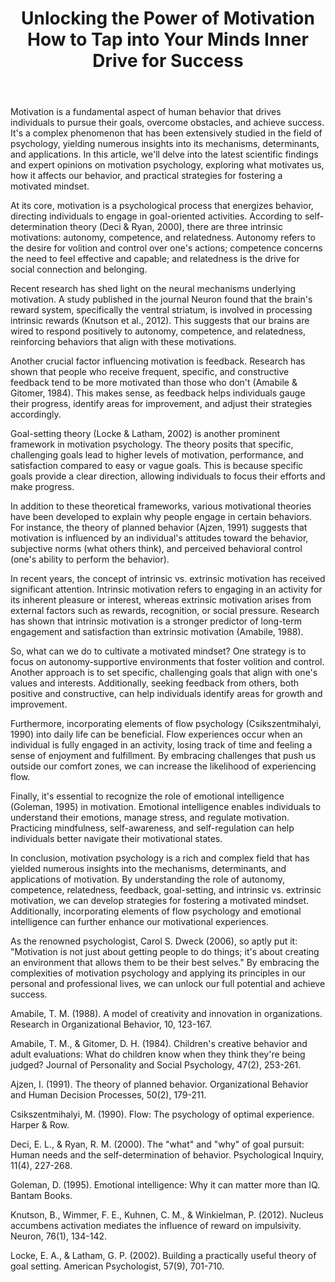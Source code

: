 ﻿---
title: "Unlocking the Power of Motivation How to Tap into Your Minds Inner Drive for Success"
description: "Discover the fascinating world of human psychology with insights into behavior, mental health, cognitive science, and the latest psychological research."
pubDate: 2025-07-01
category: "psychology"
tags: []
image: "/assets/blog-placeholder-1.svg"
---

Motivation is a fundamental aspect of human behavior that drives individuals to pursue their goals, overcome obstacles, and achieve success. It's a complex phenomenon that has been extensively studied in the field of psychology, yielding numerous insights into its mechanisms, determinants, and applications. In this article, we'll delve into the latest scientific findings and expert opinions on motivation psychology, exploring what motivates us, how it affects our behavior, and practical strategies for fostering a motivated mindset.

At its core, motivation is a psychological process that energizes behavior, directing individuals to engage in goal-oriented activities. According to self-determination theory (Deci & Ryan, 2000), there are three intrinsic motivations: autonomy, competence, and relatedness. Autonomy refers to the desire for volition and control over one's actions; competence concerns the need to feel effective and capable; and relatedness is the drive for social connection and belonging.

Recent research has shed light on the neural mechanisms underlying motivation. A study published in the journal Neuron found that the brain's reward system, specifically the ventral striatum, is involved in processing intrinsic rewards (Knutson et al., 2012). This suggests that our brains are wired to respond positively to autonomy, competence, and relatedness, reinforcing behaviors that align with these motivations.

Another crucial factor influencing motivation is feedback. Research has shown that people who receive frequent, specific, and constructive feedback tend to be more motivated than those who don't (Amabile & Gitomer, 1984). This makes sense, as feedback helps individuals gauge their progress, identify areas for improvement, and adjust their strategies accordingly.

Goal-setting theory (Locke & Latham, 2002) is another prominent framework in motivation psychology. The theory posits that specific, challenging goals lead to higher levels of motivation, performance, and satisfaction compared to easy or vague goals. This is because specific goals provide a clear direction, allowing individuals to focus their efforts and make progress.

In addition to these theoretical frameworks, various motivational theories have been developed to explain why people engage in certain behaviors. For instance, the theory of planned behavior (Ajzen, 1991) suggests that motivation is influenced by an individual's attitudes toward the behavior, subjective norms (what others think), and perceived behavioral control (one's ability to perform the behavior).

In recent years, the concept of intrinsic vs. extrinsic motivation has received significant attention. Intrinsic motivation refers to engaging in an activity for its inherent pleasure or interest, whereas extrinsic motivation arises from external factors such as rewards, recognition, or social pressure. Research has shown that intrinsic motivation is a stronger predictor of long-term engagement and satisfaction than extrinsic motivation (Amabile, 1988).

So, what can we do to cultivate a motivated mindset? One strategy is to focus on autonomy-supportive environments that foster volition and control. Another approach is to set specific, challenging goals that align with one's values and interests. Additionally, seeking feedback from others, both positive and constructive, can help individuals identify areas for growth and improvement.

Furthermore, incorporating elements of flow psychology (Csikszentmihalyi, 1990) into daily life can be beneficial. Flow experiences occur when an individual is fully engaged in an activity, losing track of time and feeling a sense of enjoyment and fulfillment. By embracing challenges that push us outside our comfort zones, we can increase the likelihood of experiencing flow.

Finally, it's essential to recognize the role of emotional intelligence (Goleman, 1995) in motivation. Emotional intelligence enables individuals to understand their emotions, manage stress, and regulate motivation. Practicing mindfulness, self-awareness, and self-regulation can help individuals better navigate their motivational states.

In conclusion, motivation psychology is a rich and complex field that has yielded numerous insights into the mechanisms, determinants, and applications of motivation. By understanding the role of autonomy, competence, relatedness, feedback, goal-setting, and intrinsic vs. extrinsic motivation, we can develop strategies for fostering a motivated mindset. Additionally, incorporating elements of flow psychology and emotional intelligence can further enhance our motivational experiences.

As the renowned psychologist, Carol S. Dweck (2006), so aptly put it: "Motivation is not just about getting people to do things; it's about creating an environment that allows them to be their best selves." By embracing the complexities of motivation psychology and applying its principles in our personal and professional lives, we can unlock our full potential and achieve success.

Amabile, T. M. (1988). A model of creativity and innovation in organizations. Research in Organizational Behavior, 10, 123-167.

Amabile, T. M., & Gitomer, D. H. (1984). Children's creative behavior and adult evaluations: What do children know when they think they're being judged? Journal of Personality and Social Psychology, 47(2), 253-261.

Ajzen, I. (1991). The theory of planned behavior. Organizational Behavior and Human Decision Processes, 50(2), 179-211.

Csikszentmihalyi, M. (1990). Flow: The psychology of optimal experience. Harper & Row.

Deci, E. L., & Ryan, R. M. (2000). The "what" and "why" of goal pursuit: Human needs and the self-determination of behavior. Psychological Inquiry, 11(4), 227-268.

Goleman, D. (1995). Emotional intelligence: Why it can matter more than IQ. Bantam Books.

Knutson, B., Wimmer, F. E., Kuhnen, C. M., & Winkielman, P. (2012). Nucleus accumbens activation mediates the influence of reward on impulsivity. Neuron, 76(1), 134-142.

Locke, E. A., & Latham, G. P. (2002). Building a practically useful theory of goal setting. American Psychologist, 57(9), 701-710.
